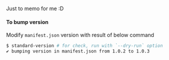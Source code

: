 Just to memo for me :D


#### To bump version

Modify `manifest.json` version with result of below command

```bash
$ standard-version # for check, run with `--dry-run` option
✔ bumping version in manifest.json from 1.0.2 to 1.0.3
```